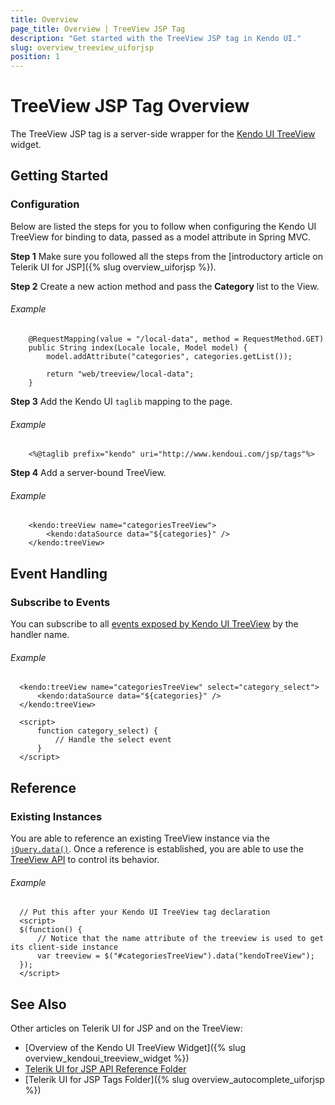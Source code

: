 ```yaml
---
title: Overview
page_title: Overview | TreeView JSP Tag
description: "Get started with the TreeView JSP tag in Kendo UI."
slug: overview_treeview_uiforjsp
position: 1
---
```


# TreeView JSP Tag Overview

The TreeView JSP tag is a server-side wrapper for the [Kendo UI TreeView](/api/javascript/ui/treeview) widget.

## Getting Started

### Configuration

Below are listed the steps for you to follow when configuring the Kendo UI TreeView for binding to data, passed as a model attribute in Spring MVC.

**Step 1** Make sure you followed all the steps from the [introductory article on Telerik UI for JSP]({% slug overview_uiforjsp %}).

**Step 2** Create a new action method and pass the **Category** list to the View.

###### Example

        @RequestMapping(value = "/local-data", method = RequestMethod.GET)
        public String index(Locale locale, Model model) {
            model.addAttribute("categories", categories.getList());

            return "web/treeview/local-data";
        }

**Step 3** Add the Kendo UI `taglib` mapping to the page.

###### Example

        <%@taglib prefix="kendo" uri="http://www.kendoui.com/jsp/tags"%>

**Step 4** Add a server-bound TreeView.

###### Example

        <kendo:treeView name="categoriesTreeView">
            <kendo:dataSource data="${categories}" />
        </kendo:treeView>

## Event Handling

### Subscribe to Events

You can subscribe to all [events exposed by Kendo UI TreeView](/api/javascript/ui/treeview#events) by the handler name.

###### Example

      <kendo:treeView name="categoriesTreeView" select="category_select">
          <kendo:dataSource data="${categories}" />
      </kendo:treeView>

      <script>
          function category_select) {
              // Handle the select event
          }
      </script>

## Reference

### Existing Instances

You are able to reference an existing TreeView instance via the [`jQuery.data()`](http://api.jquery.com/jQuery.data/). Once a reference is established, you are able to use the [TreeView API](/api/javascript/ui/treeview#methods) to control its behavior.

###### Example

      // Put this after your Kendo UI TreeView tag declaration
      <script>
      $(function() {
          // Notice that the name attribute of the treeview is used to get its client-side instance
          var treeview = $("#categoriesTreeView").data("kendoTreeView");
      });
      </script>

## See Also

Other articles on Telerik UI for JSP and on the TreeView:

* [Overview of the Kendo UI TreeView Widget]({% slug overview_kendoui_treeview_widget %})
* [Telerik UI for JSP API Reference Folder](/api/jsp/autocomplete/animation)
* [Telerik UI for JSP Tags Folder]({% slug overview_autocomplete_uiforjsp %})
